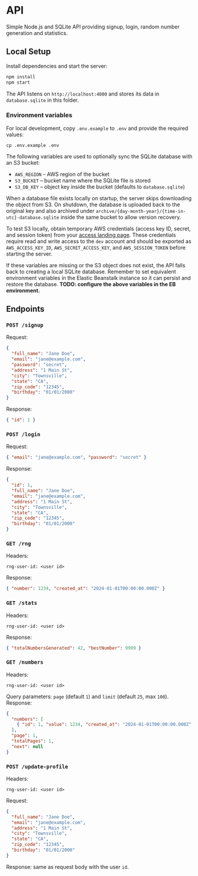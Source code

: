 # API

Simple Node.js and SQLite API providing signup, login, random number generation and statistics.

## Local Setup

Install dependencies and start the server:

```bash
npm install
npm start
```

The API listens on `http://localhost:4000` and stores its data in `database.sqlite` in this folder.

### Environment variables

For local development, copy `.env.example` to `.env` and provide the required
values:

```
cp .env.example .env
```

The following variables are used to optionally sync the SQLite database with an
S3 bucket:

- `AWS_REGION` – AWS region of the bucket
- `S3_BUCKET` – bucket name where the SQLite file is stored
- `S3_DB_KEY` – object key inside the bucket (defaults to `database.sqlite`)

When a database file exists locally on startup, the server skips downloading
the object from S3. On shutdown, the database is uploaded back to the original
key and also archived under `archive/{day-month-year}/{time-in-utc}-database.sqlite`
inside the same bucket to allow version recovery.

To test S3 locally, obtain temporary AWS credentials (access key ID, secret, and
session token) from your [access landing page](https://lucra-sports.awsapps.com/start/#/?tab=accounts).
These credentials require read and write access to the `dev` account and should
be exported as `AWS_ACCESS_KEY_ID`, `AWS_SECRET_ACCESS_KEY`, and
`AWS_SESSION_TOKEN` before starting the server.

If these variables are missing or the S3 object does not exist, the API falls
back to creating a local SQLite database. Remember to set equivalent environment
variables in the Elastic Beanstalk instance so it can persist and restore the
database. **TODO: configure the above variables in the EB environment.**

## Endpoints

### `POST /signup`

Request:

```json
{
  "full_name": "Jane Doe",
  "email": "jane@example.com",
  "password": "secret",
  "address": "1 Main St",
  "city": "Townsville",
  "state": "CA",
  "zip_code": "12345",
  "birthday": "01/01/2000"
}
```

Response:

```json
{ "id": 1 }
```

### `POST /login`

Request:

```json
{ "email": "jane@example.com", "password": "secret" }
```

Response:

```json
{
  "id": 1,
  "full_name": "Jane Doe",
  "email": "jane@example.com",
  "address": "1 Main St",
  "city": "Townsville",
  "state": "CA",
  "zip_code": "12345",
  "birthday": "01/01/2000"
}
```

### `GET /rng`

Headers:

```
rng-user-id: <user id>
```

Response:

```json
{ "number": 1234, "created_at": "2024-01-01T00:00:00.000Z" }
```

### `GET /stats`

Headers:

```
rng-user-id: <user id>
```

Response:

```json
{ "totalNumbersGenerated": 42, "bestNumber": 9999 }
```

### `GET /numbers`

Headers:

```
rng-user-id: <user id>
```

Query parameters: `page` (default `1`) and `limit` (default `25`, max `100`).
Response:

```json
{
  "numbers": [
    { "id": 1, "value": 1234, "created_at": "2024-01-01T00:00:00.000Z" }
  ],
  "page": 1,
  "totalPages": 1,
  "next": null
}
```

### `POST /update-profile`

Headers:

```
rng-user-id: <user id>
```

Request:

```json
{
  "full_name": "Jane Doe",
  "email": "jane@example.com",
  "address": "1 Main St",
  "city": "Townsville",
  "state": "CA",
  "zip_code": "12345",
  "birthday": "01/01/2000"
}
```

Response: same as request body with the user `id`.
